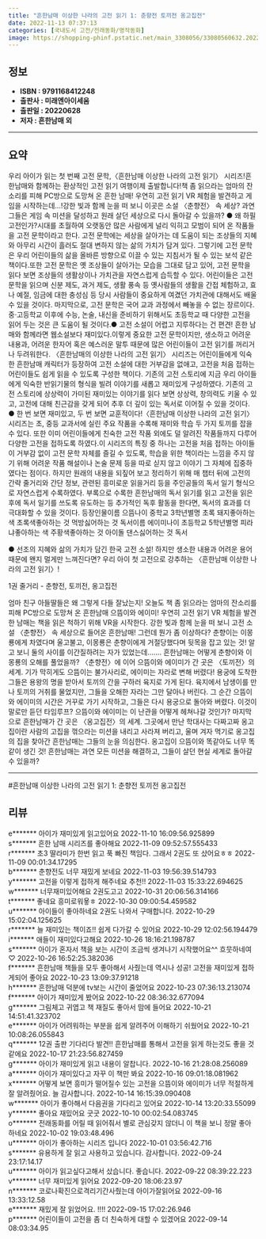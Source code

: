 ```yaml
---
title: "흔한남매 이상한 나라의 고전 읽기 1: 춘향전 토끼전 옹고집전"
date: 2022-11-13 07:37:13
categories: [국내도서 고전/전래동화/명작동화]
image: https://shopping-phinf.pstatic.net/main_3308056/33080560632.20221019152334.jpg
---
```


## **정보**

- **ISBN : 9791168412248**
- **출판사 : 미래엔아이세움**
- **출판일 : 20220628**
- **저자 : 흔한남매 외**

------



## **요약**

우리 아이가 읽는 첫 번째 고전 문학,〈흔한남매 이상한 나라의 고전 읽기〉 시리즈!흔한남매와 함께하는 환상적인 고전 읽기 여행이제 출발합니다!책 좀 읽으라는 엄마의 잔소리를 피해 PC방으로 도망쳐 온 흔한 남매! 우연히 고전 읽기 VR 체험을 발견하고 게임을 시작하는데…!강한 빛과 함께 눈을 떠 보니 이곳은 소설 〈춘향전〉 속 세상? 과연 그들은 게임 속 미션을 달성하고 원래 살던 세상으로 다시 돌아갈 수 있을까? ● 왜 하필 고전인가?시대를 초월하여 오랫동안 많은 사람에게 널리 익히고 모범이 되어 온 작품들을 고전 문학이라고 한다. 고전 문학에는 세상을 살아가는 데 도움이 되는 조상들의 지혜와 아무리 시간이 흘러도 절대 변하지 않는 삶의 가치가 담겨 있다. 그렇기에 고전 문학은 우리 어린이들의 삶을 올바른 방향으로 이끌 수 있는 지침서가 될 수 있는 보석 같은 책이다.또한 고전 문학은 옛 조상들이 살아가는 모습을 그대로 담고 있어, 고전 문학을 읽다 보면 조상들의 생활상이나 가치관을 자연스럽게 습득할 수 있다. 어린이들은 고전 문학을 읽으며 신분 제도, 과거 제도, 생활 풍속 등 옛사람들의 생활을 간접 체험하고, 효나 예절, 임금에 대한 충성심 등 당시 사람들이 중요하게 여겼던 가치관에 대해서도 배울 수 있을 것이다. 마지막으로, 고전 문학은 국어 교과 과정에서 빼놓을 수 없는 장르이다. 중·고등학교 이후에 수능, 논술, 내신을 준비하기 위해서도 초등학교 때 다양한 고전을 읽어 두는 것은 큰 도움이 될 것이다.● 고전 소설이 어렵고 지루하다는 건 편견!  흔한 남매와 함께라면 웹소설보다 재미있다.이렇게 중요한 고전 문학이지만, 생소하고 어려운 내용과, 어려운 한자어 혹은 예스러운 말투 때문에 많은 어린이들이 고전 읽기를 꺼리거나 두려워한다. 〈흔한남매의 이상한 나라의 고전 읽기〉 시리즈는 어린이들에게 익숙한 흔한남매 캐릭터가 등장하여 고전 소설에 대한 거부감을 없애고, 고전을 처음 접하는 어린이들도 쉽게 읽을 수 있도록 구성한 책이다. 기존의 고전 스토리에 지금 우리 아이들에게 익숙한 반읽기물의 형식을 빌려 이야기를 새롭고 재미있게 구성하였다. 기존의 고전 스토리에 상상력이 가미된 재미있는 이야기를 읽다 보면 상상력, 창의력도 키울 수 있고, 고전에 대해 친근감을 갖게 되어 추후 더 깊이 있는 독서로 이어질 수 있을 것이다. ● 한 번 보면 재미있고, 두 번 보면 교훈적이다!〈흔한남매 이상한 나라의 고전 읽기〉 시리즈는 초, 중등 교과서에 실린 주요 작품을 수록해 재미와 학습 두 가지 토끼를 잡을 수 있다. 또한 이미 어린이들에게 친숙한 고전 작품 외에도 덜 알려진 작품들까지 다루어 다양한 고전을 접하도록 하였다.이 시리즈의 특징 중 하나는 고전을 처음 접하는 아이들이 거부감 없이 고전 문학 자체를 즐길 수 있도록, 학습을 위한 책이라는 느낌을 주지 않기 위해 어려운 작품 해설이나 논술 문제 등을 따로 싣지 않고 이야기 그 자체에 집중하였다는 점이다. 하지만 원래의 내용을 되짚어 보고 정리하기 위해 매 챕터 뒤에 고전의 간략 줄거리와 간단 정보, 관련된 흥미로운 읽을거리 등을 주인공들의 독서 일기 형식으로 자연스럽게 수록하였다. 부록으로 수록한 흔한남매의 독서 읽기를 읽고 고전을 읽은 후에 독서 일기를 쓰도록 유도하는 등 추가적인 독후 활동을 한다면, 독서의 효과를 더 극대화할 수 있을 것이다. 등장인물이름 으뜸나이 중학교 3학년별명 초록 돼지좋아하는 색 초록색좋아하는 것 먹방싫어하는 것 독서이름 에이미나이 초등학교 5학년별명 피라냐좋아하는 색 주황색좋아하는 것 아이돌 댄스싫어하는 것 독서

● 선조의 지혜와 삶의 가치가 담긴 한국 고전 소설!
하지만 생소한 내용과 어려운 용어 때문에 왠지 멀게만 느껴진다면? 
우리 아이 첫 고전으로 강추하는 〈흔한남매 이상한 나라의 고전 읽기〉!

1권 줄거리 - 춘향전, 토끼전, 옹고집전

엄마 친구 아들딸들은 왜 그렇게 다들 잘났는지! 오늘도 책 좀 읽으라는 엄마의 잔소리를 피해 PC방으로 도망쳐 온 흔한남매 으뜸이와 에이미! 우연히 고전 읽기 VR 체험을 발견한 남매는 책을 읽은 척하기 위해 VR을 시작한다. 강한 빛과 함께 눈을 떠 보니 고전 소설 〈춘향전〉 속 세상으로 들어온 흔한남매! 그런데 뭔가 좀 이상하다? 춘향이는 이몽룡에게 차였다며 울고불고, 이몽룡은 춘향이에게 거절당했다며 뒷목을 잡고 있는 것! 알고 보니 둘의 사이를 이간질하려는 자가 있었는데……. 흔한남매는 어떻게 춘향이와 이몽룡의 오해를 풀었을까?
〈춘향전〉에 이어 으뜸이와 에이미가 간 곳은 〈토끼전〉의 세계. 기가 막히게도 으뜸이는 불가사리로, 에이미는 자라로 변해 버렸다! 용궁에 도착한 그들은 용왕의 명을 받아서 토끼의 간을 구하러 육지로 가게 된다. 육지에서 남생이를 만나 토끼의 거취를 물었지만, 그들을 오해한 자라는 그만 달아나 버린다. 그 순간 으뜸이와 에이미의 시간은 거꾸로 가기 시작하고, 그들은 다시 용궁으로 돌아와 버렸다. 이것이 말로만 듣던 타임루프? 으뜸이와 에이미는 이 난관을 어떻게 헤쳐나갈 것인가?
마지막으로 흔한남매가 간 곳은 〈옹고집전〉의 세계. 그곳에서 만난 학대사는 다짜고짜 옹고집이란 사람의 고집을 꺾으라는 미션을 내리고 사라져 버리고, 울며 겨자 먹기로 옹고집의 집을 찾아간 흔한남매는 그들의 눈을 의심한다. 옹고집이 으뜸이와 똑같아도 너무 똑같이 생긴 것! 흔한남매는 과연 모든 미션을 해결하고, 그들이 살던 현실 세계로 돌아갈 수 있을까?



------

#흔한남매 이상한 나라의 고전 읽기 1: 춘향전 토끼전 옹고집전


## **리뷰** 

  e******* 아이가 재미있게 읽고있어요 2022-11-10 16:09:56.925899 <br/>  s******* 흔한 남매 시리즈를 좋아해요 2022-11-09 09:52:57.555433 <br/>  r******* 초3 딸라미가 한번 읽고 푹 빠진 책임다.
그래서 2권도 또 샀어요ㅎㅎ 2022-11-09 00:01:34.17295 <br/>  b******* 춘향전도 너무 재밌게 보네요 2022-11-03 19:56:39.514793 <br/>  y******* 고전을 이렇게 접하게 해주네요 추천!! 2022-11-03 15:33:22.694625 <br/>  w******* 너무재미있어해요 2권도고고 2022-10-31 20:06:56.314166 <br/>  t******* 좋네요 흥미로워욯ㅎ 2022-10-30 09:00:54.459582 <br/>  u******* 아이들이 좋아하네요
2권도 나와서 구매합니다. 2022-10-29 15:02:04.125625 <br/>  r******* 늘 재미있는 책이죠!! 쉽게 다가갈 수 있어요 2022-10-29 12:02:56.194479 <br/>  i******* 애들이 재미있다고해요 2022-10-26 18:16:21.198787 <br/>  s******* 아이가 혼자서 책을 보는 시간이 조금씩 생겨나기 시작했어요^^ 흐뭇하네여♡ 2022-10-26 16:52:25.382036 <br/>  f******* 흔한남매 책들을 모두 좋아해서 사줬는데
역시나 성공!
고전을 재미있게 접하게되어 좋아요 2022-10-23 13:09:37.91218 <br/>  h******* 흔한남매 덕분에 tv보는 시간이 줄었어요 2022-10-23 07:36:13.213074 <br/>  f******* 아이가 재미있게 봤어요 2022-10-22 08:36:32.677094 <br/>  g******* 그림체고 귀엽고 책 재질도 좋아서 맘에 들어요 2022-10-21 14:51:41.323702 <br/>  e******* 아이가 어려워하는 부분을 쉽게 알려주어 이해하기 쉬웠어요 2022-10-21 10:08:26.055843 <br/>  q******* 12권 출판 기다리다 발견!! 흔한남매를 통해서 고전을 읽게 하는것도 좋을 것 같에요 2022-10-17 21:23:56.827459 <br/>  g******* 아이가 재미있게 읽고 내용이 알찹니다. 2022-10-16 21:28:08.256089 <br/>  a******* 아이가 재미있다고 자꾸 이 책만 봐요 2022-10-16 09:01:18.081962 <br/>  x******* 어떻게 보면 흥미가 떨어질수 있는 고전을 으뜸이와 에이미가 너무 적절하게 잘 알려줬어요.
늘 감사합니다.  2022-10-14 16:15:39.090408 <br/>  w******* 아이가 좋아해서 다음권을 기다리고 있어요 2022-10-14 13:20:33.55099 <br/>  y******* 좋아요 재밌어요 굿굿 2022-10-10 00:02:54.083745 <br/>  o******* 전래동화를 어릴 때 읽어줘서 별로 관심갖지 않더니 이 책을 보니 정말 좋아하네요 2022-10-02 19:03:48.496 <br/>  u******* 아이가 좋아하는 시리즈 입니다 2022-10-01 03:56:42.716 <br/>  s******* 유용하게 잘 읽고 사용하고 있습니다. 감사합니다. 2022-09-24 23:17:14.17 <br/>  u******* 아이가 읽고싶다고해서 샀습니다. 좋습니다. 2022-09-22 08:39:22.223 <br/>  v******* 너무 재미있게 읽어요 2022-09-20 18:06:23.97 <br/>  n******* 코로나확진으로격리기간사줬는데
아이가잘읽어요 2022-09-16 13:33:12.58 <br/>  e******* 재밌게 잘 읽었어요. !!!! 2022-09-15 17:02:26.946 <br/>  p******* 어린이들이 고전을 좀 더 친숙하게 대할 수 있겠어요 2022-09-14 08:03:34.95 <br/>